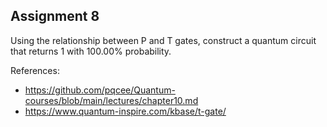 ## Assignment 8

Using the relationship between P and T gates, construct a quantum circuit that returns 1 with 100.00% probability.

References:

- https://github.com/pqcee/Quantum-courses/blob/main/lectures/chapter10.md
- https://www.quantum-inspire.com/kbase/t-gate/
